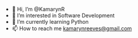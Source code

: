 - 👋 Hi, I’m @KamarynR
- 👀 I’m interested in Software Development
- 🌱 I’m currently learning Python
- 📫 How to reach me kamarynreeves@gmail.com

<!---
KamarynR/KamarynR is a ✨ special ✨ repository because its `README.md` (this file) appears on your GitHub profile.
You can click the Preview link to take a look at your changes.
--->
